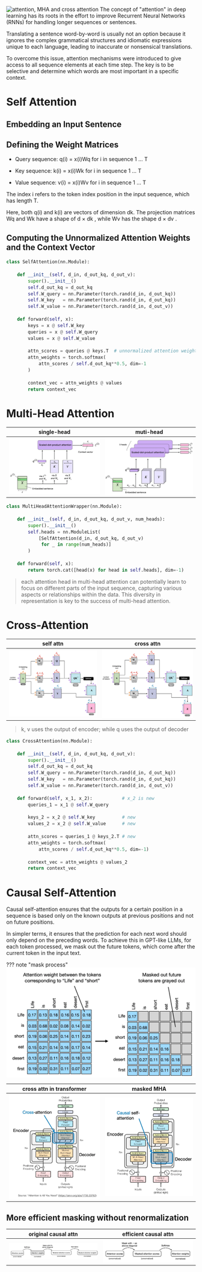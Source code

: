 ![attention, MHA and cross attention]()
The concept of "attention" in deep learning has its roots in the effort to improve Recurrent Neural Networks (RNNs) for handling longer sequences or sentences. 

Translating a sentence word-by-word is usually not an option because it ignores the complex grammatical structures and idiomatic expressions unique to each language, leading to inaccurate or nonsensical translations.

To overcome this issue, attention mechanisms were introduced to give access to all sequence elements at each time step. The key is to be selective and determine which words are most important in a specific context.

# Self Attention
## Embedding an Input Sentence
## Defining the Weight Matrices
+ Query sequence: q(i) = x(i)Wq for i in sequence 1 … T

+ Key sequence: k(i) = x(i)Wk for i in sequence 1 … T

+ Value sequence: v(i) = x(i)Wv for i in sequence 1 … T

The index i refers to the token index position in the input sequence, which has length T.

Here, both q(i) and k(i) are vectors of dimension dk. The projection matrices Wq and Wk have a shape of d × dk , while Wv has the shape d × dv .

## Computing the Unnormalized Attention Weights and the Context Vector

```python
class SelfAttention(nn.Module):
​
    def __init__(self, d_in, d_out_kq, d_out_v):
        super().__init__()
        self.d_out_kq = d_out_kq
        self.W_query = nn.Parameter(torch.rand(d_in, d_out_kq))
        self.W_key   = nn.Parameter(torch.rand(d_in, d_out_kq))
        self.W_value = nn.Parameter(torch.rand(d_in, d_out_v))
​
    def forward(self, x):
        keys = x @ self.W_key
        queries = x @ self.W_query
        values = x @ self.W_value
        
        attn_scores = queries @ keys.T  # unnormalized attention weights    
        attn_weights = torch.softmax(
            attn_scores / self.d_out_kq**0.5, dim=-1
        )
        
        context_vec = attn_weights @ values
        return context_vec
```

# Multi-Head Attention

|single-head|muti-head|
|:-------:|:-------:|
|![single-head](pics/attention/image.png)|![muti-head](pics/attention/image-1.png)|


```python
class MultiHeadAttentionWrapper(nn.Module):
​
    def __init__(self, d_in, d_out_kq, d_out_v, num_heads):
        super().__init__()
        self.heads = nn.ModuleList(
            [SelfAttention(d_in, d_out_kq, d_out_v) 
             for _ in range(num_heads)]
        )
​
    def forward(self, x):
        return torch.cat([head(x) for head in self.heads], dim=-1)
```

> each attention head in multi-head attention can potentially learn to focus on different parts of the input sequence, capturing various aspects or relationships within the data. This diversity in representation is key to the success of multi-head attention.

# Cross-Attention

|self attn|cross attn|
|:-------:|:-------:|
|![self attn](pics/attention/image-2.png)|![cross attn](pics/attention/image-3.png)|



> k, v uses the output of encoder; while q uses the output of decoder

```python
class CrossAttention(nn.Module):
​
    def __init__(self, d_in, d_out_kq, d_out_v):
        super().__init__()
        self.d_out_kq = d_out_kq
        self.W_query = nn.Parameter(torch.rand(d_in, d_out_kq))
        self.W_key   = nn.Parameter(torch.rand(d_in, d_out_kq))
        self.W_value = nn.Parameter(torch.rand(d_in, d_out_v))
​
    def forward(self, x_1, x_2):           # x_2 is new
        queries_1 = x_1 @ self.W_query
        
        keys_2 = x_2 @ self.W_key          # new
        values_2 = x_2 @ self.W_value      # new
        
        attn_scores = queries_1 @ keys_2.T # new 
        attn_weights = torch.softmax(
            attn_scores / self.d_out_kq**0.5, dim=-1)
        
        context_vec = attn_weights @ values_2
        return context_vec
```

# Causal Self-Attention

Causal self-attention ensures that the outputs for a certain position in a sequence is based only on the known outputs at previous positions and not on future positions. 

In simpler terms, it ensures that the prediction for each next word should only depend on the preceding words. To achieve this in GPT-like LLMs, for each token processed, we mask out the future tokens, which come after the current token in the input text.

??? note "mask process"
    ![mask process](pics/attention/image-6.png)

|cross attn in transformer|masked MHA|
|:-------:|:-------:|
|![cross attn in transformer](pics/attention/image-4.png)|![masked MHA](pics/attention/image-5.png)|

## More efficient masking without renormalization

|original causal attn|efficient causal attn|
|:-------:|:-------:|
|![original causal attn](pics/attention/image-7.png)|![efficient causal attn](pics/attention/image-8.png)|



